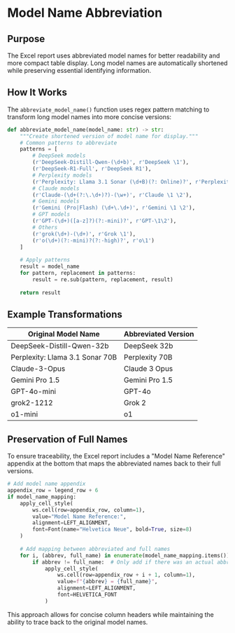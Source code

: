 # Model Name Abbreviation

## Purpose

The Excel report uses abbreviated model names for better readability and more compact table display. Long model names are automatically shortened while preserving essential identifying information.

## How It Works

The `abbreviate_model_name()` function uses regex pattern matching to transform long model names into more concise versions:

```python
def abbreviate_model_name(model_name: str) -> str:
    """Create shortened version of model name for display."""
    # Common patterns to abbreviate
    patterns = [
        # DeepSeek models
        (r'DeepSeek-Distill-Qwen-(\d+b)', r'DeepSeek \1'),
        (r'DeepSeek-R1-Full', r'DeepSeek R1'),
        # Perplexity models
        (r'Perplexity: Llama 3.1 Sonar (\d+B)(?: Online)?', r'Perplexity \1'),
        # Claude models
        (r'Claude-(\d+(?:\.\d+)?)-(\w+)', r'Claude \1 \2'),
        # Gemini models
        (r'Gemini (Pro|Flash) (\d+\.\d+)', r'Gemini \1 \2'),
        # GPT models
        (r'GPT-(\d+)([a-z]?)(?:-mini)?', r'GPT-\1\2'),
        # Others 
        (r'grok(\d+)-(\d+)', r'Grok \1'),
        (r'o(\d+)(?:-mini)?(?:-high)?', r'o\1')
    ]
    
    # Apply patterns
    result = model_name
    for pattern, replacement in patterns:
        result = re.sub(pattern, replacement, result)
    
    return result
```

## Example Transformations

| Original Model Name | Abbreviated Version |
|---------------------|---------------------|
| DeepSeek-Distill-Qwen-32b | DeepSeek 32b |
| Perplexity: Llama 3.1 Sonar 70B | Perplexity 70B |
| Claude-3-Opus | Claude 3 Opus |
| Gemini Pro 1.5 | Gemini Pro 1.5 |
| GPT-4o-mini | GPT-4o |
| grok2-1212 | Grok 2 |
| o1-mini | o1 |

## Preservation of Full Names

To ensure traceability, the Excel report includes a "Model Name Reference" appendix at the bottom that maps the abbreviated names back to their full versions.

```python
# Add model name appendix
appendix_row = legend_row + 6
if model_name_mapping:
    apply_cell_style(
        ws.cell(row=appendix_row, column=1),
        value="Model Name Reference:",
        alignment=LEFT_ALIGNMENT,
        font=Font(name="Helvetica Neue", bold=True, size=8)
    )
    
    # Add mapping between abbreviated and full names
    for i, (abbrev, full_name) in enumerate(model_name_mapping.items()):
        if abbrev != full_name:  # Only add if there was an actual abbreviation
            apply_cell_style(
                ws.cell(row=appendix_row + i + 1, column=1),
                value=f"{abbrev} = {full_name}",
                alignment=LEFT_ALIGNMENT,
                font=HELVETICA_FONT
            )
```

This approach allows for concise column headers while maintaining the ability to trace back to the original model names.